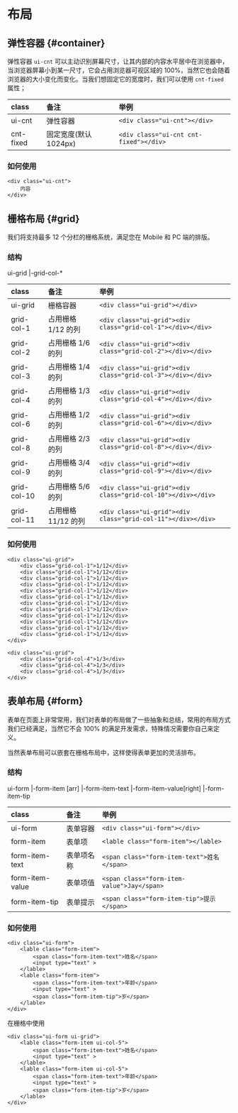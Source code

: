 # 布局

## 弹性容器 {#container}
弹性容器 `ui-cnt` 可以主动识别屏幕尺寸，让其内部的内容水平居中在浏览器中，当浏览器屏幕小到某一尺寸，它会占用浏览器可视区域的 100%，当然它也会随着浏览器的大小变化而变化。当我们想固定它的宽度时，我们可以使用 `cnt-fixed` 属性；

| class | 备注 | 举例 |
| :--- | :--- | :--- |
| ui-cnt | 弹性容器 | `<div class="ui-cnt"></div>` |
| cnt-fixed | 固定宽度(默认 1024px) | `<div class="ui-cnt cnt-fixed"></div>` |


### 如何使用

```
<div class="ui-cnt">
    内容
</div>
```

## 栅格布局 {#grid}
我们将支持最多 12 个分栏的栅格系统，满足您在 Mobile 和 PC 端的排版。

### 结构
ui-grid
    |-grid-col-*
    

| class | 备注 | 举例 |
| :--- | :--- | :--- |
| ui-grid | 栅格容器 | `<div class="ui-grid"></div>` |
| grid-col-1 | 占用栅格 1/12 的列 | `<div class="ui-grid"><div class="grid-col-1"></div></div>` |
| grid-col-2 | 占用栅格 1/6 的列 | `<div class="ui-grid"><div class="grid-col-2"></div></div>` |
| grid-col-3 | 占用栅格 1/4 的列 | `<div class="ui-grid"><div class="grid-col-3"></div></div>` |
| grid-col-4 | 占用栅格 1/3 的列 | `<div class="ui-grid"><div class="grid-col-4"></div></div>` |
| grid-col-6 | 占用栅格 1/2 的列 | `<div class="ui-grid"><div class="grid-col-6"></div></div>` |
| grid-col-8 | 占用栅格 2/3 的列 | `<div class="ui-grid"><div class="grid-col-8"></div></div>` |
| grid-col-9 | 占用栅格 3/4 的列 | `<div class="ui-grid"><div class="grid-col-9"></div></div>` |
| grid-col-10 | 占用栅格 5/6 的列 | `<div class="ui-grid"><div class="grid-col-10"></div></div>` |
| grid-col-11 | 占用栅格 11/12 的列 | `<div class="ui-grid"><div class="grid-col-11"></div></div>` |

### 如何使用

```
<div class="ui-grid">
    <div class="grid-col-1">1/12</div>
    <div class="grid-col-1">1/12</div>
    <div class="grid-col-1">1/12</div>
    <div class="grid-col-1">1/12</div>
    <div class="grid-col-1">1/12</div>
    <div class="grid-col-1">1/12</div>
    <div class="grid-col-1">1/12</div>
    <div class="grid-col-1">1/12</div>
    <div class="grid-col-1">1/12</div>
    <div class="grid-col-1">1/12</div>
    <div class="grid-col-1">1/12</div>
    <div class="grid-col-1">1/12</div>
</div>

<div class="ui-grid">
    <div class="grid-col-4">1/3</div>
    <div class="grid-col-4">1/3</div>
    <div class="grid-col-4">1/3</div>
</div>
```


## 表单布局 {#form}
表单在页面上非常常用，我们对表单的布局做了一些抽象和总结，常用的布局方式我们已经满足，当然它不会 100% 的满足开发需求，特殊情况需要你自己来定义。

当然表单布局可以嵌套在栅格布局中，这样使得表单更加的灵活排布。

### 结构
ui-form
    |-form-item [arr]
        |-form-item-text
        |-form-item-value[right]
        |-form-item-tip

| class | 备注 | 举例 |
| :--- | :--- | :--- |
| ui-form | 表单容器 | `<div class="ui-form"></div>` |
| form-item | 表单项 | `<lable class="form-item"></lable>` |
| form-item-text | 表单项名称 | `<span class="form-item-text">姓名</span>` |
| form-item-value | 表单项值 | `<span class="form-item-value">Jay</span>` |
| form-item-tip | 表单提示 | `<span class="form-item-tip">提示</span>` |

### 如何使用

```
<div class="ui-form">
    <lable class="form-item">
        <span class="form-item-text">姓名</span>
        <input type="text" >
    </lable>
    <lable class="form-item">
        <span class="form-item-text">年龄</span>
        <input type="text" >
        <span class="form-item-tip">岁</span>
    </lable>
</div>
```

在栅格中使用

```
<div class="ui-form ui-grid">
    <lable class="form-item ui-col-5">
        <span class="form-item-text">姓名</span>
        <input type="text" >
    </lable>
    <lable class="form-item ui-col-5">
        <span class="form-item-text">年龄</span>
        <input type="text" >
        <span class="form-item-tip">岁</span>
    </lable>
</div>
```

